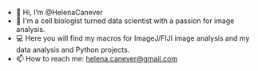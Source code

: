 - 👋 Hi, I’m @HelenaCanever
- 🔬 I'm a cell biologist turned data scientist with a passion for image analysis.
- 💻 Here you will find my macros for ImageJ/FIJI image analysis and my data analysis and Python projects. 
- 📫 How to reach me: helena.canever@gmail.com
